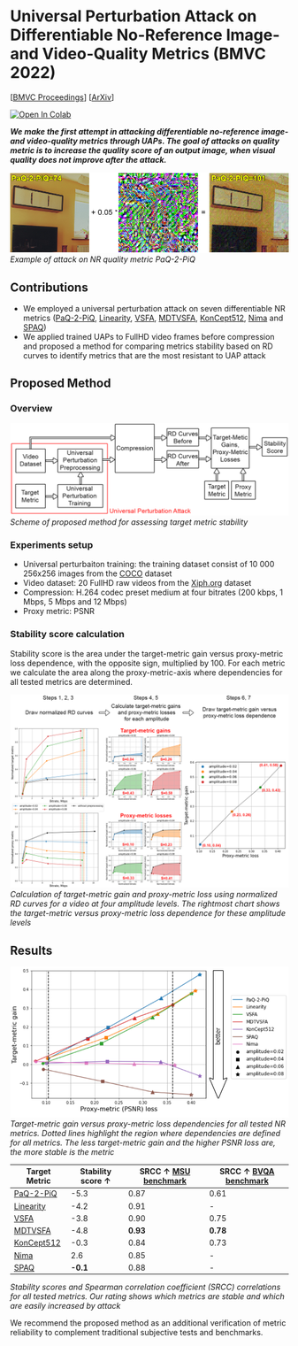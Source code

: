 Universal Perturbation Attack
on Differentiable No-Reference
Image- and Video-Quality Metrics (BMVC 2022)
==============

[[BMVC Proceedings]()] [[ArXiv]()]

[![Open In Colab](https://colab.research.google.com/assets/colab-badge.svg)](https://colab.research.google.com/drive/15NRDymIFkNJS9nM3bBKiE3tlk9MJleXO?usp=sharing)

***We make the first attempt in attacking differentiable no-reference image- and video-quality metrics through UAPs. The goal of attacks on quality metric is to increase the quality score of an output image, when visual quality does not improve after the attack.***

![](./info_ims/attack_on_NR_metric_example.png)
*Example of attack on NR quality metric PaQ-2-PiQ*

## Contributions

* We employed a universal perturbation attack on seven differentiable NR metrics ([PaQ-2-PiQ](https://github.com/baidut/paq2piq), [Linearity](https://github.com/lidq92/LinearityIQA), [VSFA](https://github.com/lidq92/VSFA), [MDTVSFA](https://github.com/lidq92/MDTVSFA), [KonCept512](https://github.com/ZhengyuZhao/koniq-PyTorch), [Nima](https://github.com/truskovskiyk/nima.pytorch) and [SPAQ](https://github.com/h4nwei/SPAQ))
* We applied trained UAPs to FullHD video frames before compression and proposed a method for comparing metrics stability based on RD curves to identify metrics that are the most resistant to UAP attack

## Proposed Method

### Overview

![](./info_ims/scheme.png)
*Scheme of proposed method for assessing target metric stability*

### Experiments setup
* Universal perturbaiton training: the training dataset consist of 10 000 256x256 images from the [COCO](https://cocodataset.org/#home) dataset
* Video dataset: 20 FullHD raw videos from the [Xiph.org](https://media.xiph.org/video/derf/) dataset
* Compression: H.264
codec preset medium at four bitrates (200 kbps, 1 Mbps, 5 Mbps and 12 Mbps)
* Proxy metric: PSNR

### Stability score calculation

Stability score is the area under the target-metric gain versus proxy-metric loss dependence,
with the opposite sign, multiplied by 100. For each metric we calculate the area along
the proxy-metric-axis where dependencies for all tested metrics are determined.

![](./info_ims/stability_score_calculation.png)
*Calculation of target-metric gain and proxy-metric loss using normalized RD
curves for a video at four amplitude levels. The rightmost chart shows the target-metric
versus proxy-metric loss dependence for these amplitude levels*


## Results

![](./info_ims/target-proxy_loss_dep.png)
*Target-metric gain versus proxy-metric loss dependencies for all tested NR metrics.
Dotted lines highlight the region where dependencies are defined for all metrics. The less
target-metric gain and the higher PSNR loss are, the more stable is the metric*

| Target Metric | Stability score ↑ | SRCC ↑ [MSU benchmark](https://videoprocessing.ai/benchmarks/video-quality-metrics.html)| SRCC ↑ [BVQA benchmark](https://github.com/vztu/BVQA_Benchmark) |
| - | - | - | - |
| [PaQ-2-PiQ](https://github.com/baidut/paq2piq) | -5.3 | 0.87 | 0.61 |
| [Linearity](https://github.com/lidq92/LinearityIQA) | -4.2 | 0.91 | - |
| [VSFA](https://github.com/lidq92/VSFA) | -3.8 | 0.90 | 0.75 |
| [MDTVSFA](https://github.com/lidq92/MDTVSFA) | -4.8 | <b>0.93</b> | <b>0.78</b> |
| [KonCept512](https://github.com/ZhengyuZhao/koniq-PyTorch) | -0.3 | 0.84 | 0.73 |
| [Nima](https://github.com/truskovskiyk/nima.pytorch) | 2.6 | 0.85 | - |
| [SPAQ](https://github.com/h4nwei/SPAQ) | <b>-0.1</b> | 0.88 | - |

*Stability scores and Spearman correlation coefficient (SRCC) correlations for all tested metrics. Our rating shows which metrics are stable and which are easily increased by attack*


We
recommend the proposed method as an additional verification of metric reliability to
complement traditional subjective tests and benchmarks.
